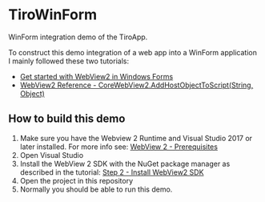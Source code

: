 # TiroWinForm
WinForm integration demo of the TiroApp.

To construct this demo integration of a web app into a WinForm application I mainly followed these two tutorials:
- [Get started with WebView2 in Windows Forms](https://docs.microsoft.com/en-us/microsoft-edge/webview2/get-started/winforms)
- [WebView2 Reference - CoreWebView2.AddHostObjectToScript(String, Object)](https://docs.microsoft.com/en-us/dotnet/api/microsoft.web.webview2.core.corewebview2.addhostobjecttoscript?view=webview2-dotnet-1.0.818.41#Microsoft_Web_WebView2_Core_CoreWebView2_AddHostObjectToScript_System_String_System_Object_)

## How to build this demo
1. Make sure you have the Webview 2 Runtime and Visual Studio 2017 or later installed. For more info see: [WebView 2 - Prerequisites](https://docs.microsoft.com/en-us/microsoft-edge/webview2/get-started/winforms#prerequisites)
3. Open Visual Studio
4. Install the WebView 2 SDK with the NuGet package manager as described in the tutorial: [Step 2 - Install WebView2 SDK](https://docs.microsoft.com/en-us/microsoft-edge/webview2/get-started/winforms#step-2---install-webview2-sdk)
5. Open the project in this repository
6. Normally you should be able to run this demo.
